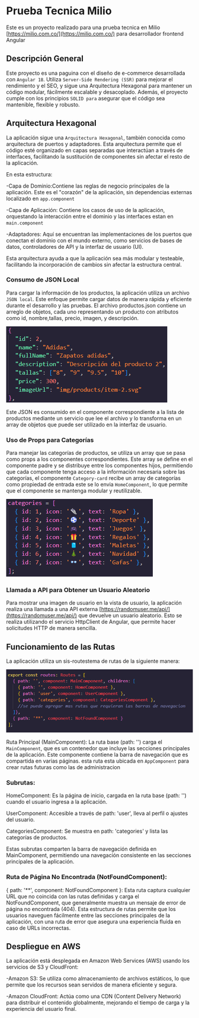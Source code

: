 # Prueba Tecnica Milio

Este es un proyecto realizado para una prueba tecnica en Milio [https://milio.com.co/](https://milio.com.co/) para desarrollador frontend Angular

## Descripción General

Este proyecto es una paguina con el diseño de e-commerce desarrollada con `Angular 18`. Utiliza `Server-Side Rendering (SSR)` para mejorar el rendimiento y el SEO, y sigue una Arquitectura Hexagonal para mantener un código modular, fácilmente escalable y desacoplado. Además, el proyecto cumple con los principios `SOLID para` asegurar que el código sea mantenible, flexible y robusto.

## Arquitectura Hexagonal

La aplicación sigue una `Arquitectura Hexagonal`, también conocida como arquitectura de puertos y adaptadores. Esta arquitectura permite que el código esté organizado en capas separadas que interactúan a través de interfaces, facilitando la sustitución de componentes sin afectar el resto de la aplicación.

En esta estructura:

 -Capa de Dominio:Contiene las reglas de negocio principales de la aplicación. Este es el "corazón" de la aplicación, sin dependencias externas localizado en `app.component`

 -Capa de Aplicación: Contiene los casos de uso de la aplicación, orquestando la interacción entre el dominio y las interfaces estan en `main.component`

 -Adaptadores: Aquí se encuentran las implementaciones de los puertos que conectan el dominio con el mundo externo, como servicios de bases de datos, controladores de API y la interfaz de usuario (UI).

Esta arquitectura ayuda a que la aplicación sea más modular y testeable, facilitando la incorporación de cambios sin afectar la estructura central.

### Consumo de JSON Local

Para cargar la información de los productos, la aplicación utiliza un archivo `JSON local`. Este enfoque permite cargar datos de manera rápida y eficiente durante el desarrollo y las pruebas. El archivo productos.json contiene un arreglo de objetos, cada uno representando un producto con atributos como id, nombre,tallas, precio, imagen, y descripción.

![alt text](image-Json.png)

Este JSON es consumido en el componente correspondiente a la lista de productos mediante un servicio que lee el archivo y lo transforma en un array de objetos que puede ser utilizado en la interfaz de usuario.

### Uso de Props para Categorías

Para manejar las categorías de productos, se utiliza un array que se pasa como props a los componentes correspondientes. Este array se define en el componente padre y se distribuye entre los componentes hijos, permitiendo que cada componente tenga acceso a la información necesaria sobre las categorías, el componente `Category-card` recibe un array de categorías como propiedad de entrada este se lo envia `HomeComponent`, lo que permite que el componente se mantenga modular y reutilizable.

![alt text](image-array.png)

### Llamada a API para Obtener un Usuario Aleatorio

Para mostrar una imagen de usuario en la vista de usuario, la aplicación realiza una llamada a una API externa [https://randomuser.me/api/](https://randomuser.me/api/) que devuelve un usuario aleatorio. Esto se realiza utilizando el servicio HttpClient de Angular, que permite hacer solicitudes HTTP de manera sencilla.

## Funcionamiento de las Rutas

La aplicación utiliza un sis-routestema de rutas de la siguiente manera:

![alt text](image-routes.png)

Ruta Principal (MainComponent): La ruta base (path: '') carga el `MainComponent`, que es un contenedor que incluye las secciones principales de la aplicación. Este componente contiene la barra de navegación que es compartida en varias páginas. esta ruta esta ubicada en `AppComponent` para crear rutas futuras como las de administracion

### Subrutas:

HomeComponent: Es la página de inicio, cargada en la ruta base (path: '') cuando el usuario ingresa a la aplicación.

UserComponent: Accesible a través de path: 'user', lleva al perfil o ajustes del usuario.

CategoriesComponent: Se muestra en path: 'categories' y lista las categorías de productos.

Estas subrutas comparten la barra de navegación definida en MainComponent, permitiendo una navegación consistente en las secciones principales de la aplicación.

### Ruta de Página No Encontrada (NotFoundComponent):

{ path: '**', component: NotFoundComponent }: Esta ruta captura cualquier URL que no coincida con las rutas definidas y carga el NotFoundComponent, que generalmente muestra un mensaje de error de página no encontrada (404).
Esta estructura de rutas permite que los usuarios naveguen fácilmente entre las secciones principales de la aplicación, con una ruta de error que asegura una experiencia fluida en caso de URLs incorrectas.

## Despliegue en AWS

La aplicación está desplegada en Amazon Web Services (AWS) usando los servicios de S3 y CloudFront:

 -Amazon S3: Se utiliza como almacenamiento de archivos estáticos, lo que permite que los recursos sean servidos de manera eficiente y segura.

 -Amazon CloudFront: Actúa como una CDN (Content Delivery Network) para distribuir el contenido globalmente, mejorando el tiempo de carga y la experiencia del usuario final.